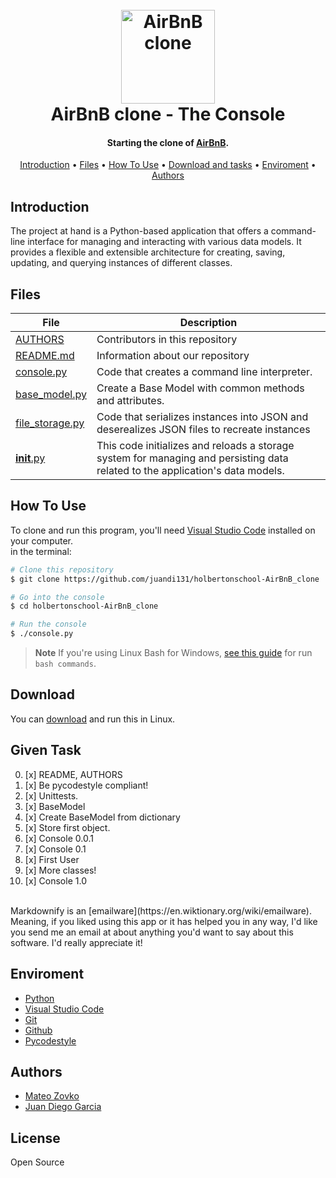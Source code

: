 <h1 align="center">
  <br>
  <a href="/"><img src="https://brandemia.org/sites/default/files/sites/default/files/bnb_billboard_01-2000x1125.jpg" alt="AirBnB clone" with=150px height=150px></a>
  <br>
  AirBnB clone - The Console
  <br>
</h1>

<h4 align="center">Starting the clone of <a href="https://es.airbnb.com/?_set_bev_on_new_domain=1690121026_MDAxMGMzNThjNjAy" target="_blank">AirBnB</a>.</h4>

<p align="center">
  <a href="#introduction">Introduction</a> •
  <a href="#files">Files</a> •
  <a href="#how-to-use">How To Use</a> •
  <a href="#download">Download and tasks</a> •
  <a href="#enviroment">Enviroment</a> •
  <a href="#license">Authors</a>
</p>

## Introduction

The project at hand is a Python-based application that offers a command-line interface for managing and interacting with various data models. It provides a flexible and extensible architecture for creating, saving, updating, and querying instances of different classes.

  ## Files
|File|Description|
|---|---|
|[AUTHORS](https://github.com/juandi131/holbertonschool-AirBnB_clone/blob/master/AUTHORS)|Contributors in this repository|
|[README.md](https://github.com/juandi131/holbertonschool-AirBnB_clone/blob/master/README.md)|Information about our repository|
|[console.py](https://github.com/juandi131/holbertonschool-AirBnB_clone/blob/master/console.py)|Code that creates a command line interpreter.|
|[base_model.py](https://github.com/juandi131/holbertonschool-AirBnB_clone/blob/master/models/base_model.py)|Create a Base Model with common methods and attributes.|
|[file_storage.py](https://github.com/juandi131/holbertonschool-AirBnB_clone/blob/master/models/engine/file_storage.py)|Code that serializes instances into JSON and deserealizes JSON files to recreate instances|
|[__init__.py](https://github.com/juandi131/holbertonschool-AirBnB_clone/blob/master/models/__init__.py)|This code initializes and reloads a storage system for managing and persisting data related to the application's data models.|

## How To Use

To clone and run this program, you'll need [Visual Studio Code](https://code.visualstudio.com) installed on your computer. <br>
in the terminal:

```bash
# Clone this repository
$ git clone https://github.com/juandi131/holbertonschool-AirBnB_clone

# Go into the console
$ cd holbertonschool-AirBnB_clone

# Run the console
$ ./console.py
```

> **Note**
> If you're using Linux Bash for Windows, [see this guide](https://www.howtogeek.com/261575/how-to-run-graphical-linux-desktop-applications-from-windows-10s-bash-shell/) for run `bash commands`.

## Download

You can [download](https://github.com/juandi131/holbertonschool-AirBnB_clone/archive/refs/heads/master.zip) and run this in Linux.

## Given Task

  0. [x] README, AUTHORS <br>
  1. [x] Be pycodestyle compliant! <br>
  2. [x] Unittests. <br>
  3. [x] BaseModel <br>
  4. [x] Create BaseModel from dictionary <br>
  5. [x] Store first object. <br>
  6. [x] Console 0.0.1 <br>
  7. [x] Console 0.1 <br>
  8. [x] First User <br>
  9. [x] More classes! <br>
  10. [x] Console 1.0 <br>
<br>
Markdownify is an [emailware](https://en.wiktionary.org/wiki/emailware). Meaning, if you liked using this app or it has helped you in any way, I'd like you send me an email at <bullredeyes@gmail.com> about anything you'd want to say about this software. I'd really appreciate it!


## Enviroment

- [Python](https://www.python.org)
- [Visual Studio Code](https://code.visualstudio.com)
- [Git](https://git-scm.com/)
- [Github](https://github.com)
- [Pycodestyle](https://pypi.org/project/pycodestyle/)

## Authors
  - [Mateo Zovko](https://github.com/MateoZouko)
  - [Juan Diego Garcia](https://github.com/juandi131)
    
## License

Open Source
